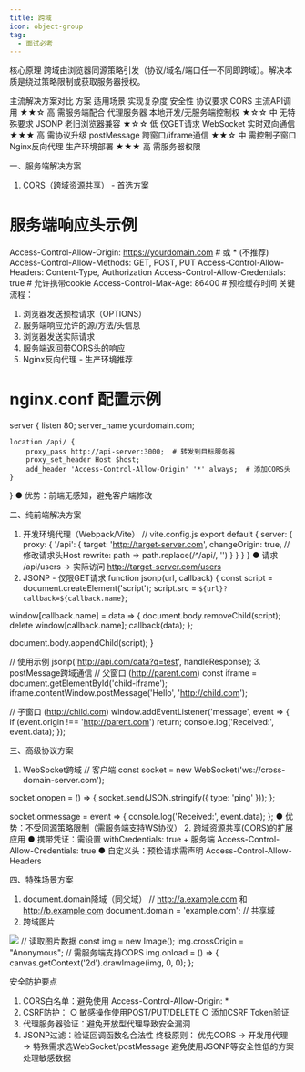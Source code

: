 ```yaml
---
title: 跨域
icon: object-group
tag:
  - 面试必考
---
```



核心原理
跨域由浏览器同源策略引发（协议/域名/端口任一不同即跨域）。解决本质是绕过策略限制或获取服务器授权。

主流解决方案对比
方案	适用场景	实现复杂度	安全性	协议要求
CORS	主流API调用	★★☆	高	需服务端配合
代理服务器	本地开发/无服务端控制权	★☆☆	中	无特殊要求
JSONP	老旧浏览器兼容	★☆☆	低	仅GET请求
WebSocket	实时双向通信	★★★	高	需协议升级
postMessage	跨窗口/iframe通信	★★☆	中	需控制子窗口
Nginx反向代理	生产环境部署	★★★	高	需服务器权限

一、服务端解决方案
1. CORS（跨域资源共享） - 首选方案
# 服务端响应头示例
Access-Control-Allow-Origin: https://yourdomain.com  # 或 * (不推荐)
Access-Control-Allow-Methods: GET, POST, PUT
Access-Control-Allow-Headers: Content-Type, Authorization
Access-Control-Allow-Credentials: true  # 允许携带cookie
Access-Control-Max-Age: 86400           # 预检缓存时间
关键流程：
1. 浏览器发送预检请求（OPTIONS）
2. 服务端响应允许的源/方法/头信息
3. 浏览器发送实际请求
4. 服务端返回带CORS头的响应
2. Nginx反向代理 - 生产环境推荐
# nginx.conf 配置示例
server {
    listen 80;
    server_name yourdomain.com;

    location /api/ {
        proxy_pass http://api-server:3000;  # 转发到目标服务器
        proxy_set_header Host $host;
        add_header 'Access-Control-Allow-Origin' '*' always;  # 添加CORS头
    }
}
● 优势：前端无感知，避免客户端修改

二、纯前端解决方案
1. 开发环境代理（Webpack/Vite）
// vite.config.js
export default {
  server: {
    proxy: {
      '/api': {
        target: 'http://target-server.com',
        changeOrigin: true,  // 修改请求头Host
        rewrite: path => path.replace(/^\/api/, '')
      }
    }
  }
}
● 请求 /api/users → 实际访问 http://target-server.com/users
2. JSONP - 仅限GET请求
function jsonp(url, callback) {
  const script = document.createElement('script');
  script.src = `${url}?callback=${callback.name}`;
  
  window[callback.name] = data => {
    document.body.removeChild(script);
    delete window[callback.name];
    callback(data);
  };
  
  document.body.appendChild(script);
}

// 使用示例
jsonp('http://api.com/data?q=test', handleResponse);
3. postMessage跨域通信
// 父窗口 (http://parent.com)
const iframe = document.getElementById('child-iframe');
iframe.contentWindow.postMessage('Hello', 'http://child.com');

// 子窗口 (http://child.com)
window.addEventListener('message', event => {
  if (event.origin !== 'http://parent.com') return;
  console.log('Received:', event.data);
});

三、高级协议方案
1. WebSocket跨域
// 客户端
const socket = new WebSocket('ws://cross-domain-server.com');

socket.onopen = () => {
  socket.send(JSON.stringify({ type: 'ping' }));
};

socket.onmessage = event => {
  console.log('Received:', event.data);
};
● 优势：不受同源策略限制（需服务端支持WS协议）
2. 跨域资源共享(CORS)的扩展应用
● 携带凭证：需设置 withCredentials: true + 服务端 Access-Control-Allow-Credentials: true
● 自定义头：预检请求需声明 Access-Control-Allow-Headers

四、特殊场景方案
1. document.domain降域（同父域）
// http://a.example.com 和 http://b.example.com
document.domain = 'example.com';  // 共享域
2. 跨域图片
<!-- 不受同源策略限制 -->
<img src="http://cross-domain.com/image.jpg" crossorigin="anonymous">
// 读取图片数据
const img = new Image();
img.crossOrigin = "Anonymous";  // 需服务端支持CORS
img.onload = () => {
  canvas.getContext('2d').drawImage(img, 0, 0);
};

安全防护要点
1. CORS白名单：避免使用 Access-Control-Allow-Origin: * 
2. CSRF防护：
  ○ 敏感操作使用POST/PUT/DELETE
  ○ 添加CSRF Token验证
3. 代理服务器验证：避免开放型代理导致安全漏洞
4. JSONP过滤：验证回调函数名合法性
终极原则：
优先CORS → 开发用代理 → 特殊需求选WebSocket/postMessage
避免使用JSONP等安全性低的方案处理敏感数据